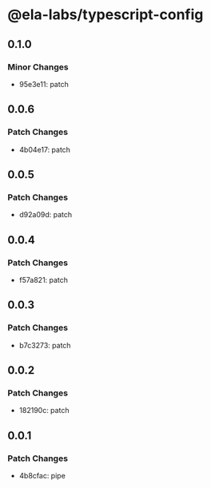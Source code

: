# @ela-labs/typescript-config

## 0.1.0

### Minor Changes

- 95e3e11: patch

## 0.0.6

### Patch Changes

- 4b04e17: patch

## 0.0.5

### Patch Changes

- d92a09d: patch

## 0.0.4

### Patch Changes

- f57a821: patch

## 0.0.3

### Patch Changes

- b7c3273: patch

## 0.0.2

### Patch Changes

- 182190c: patch

## 0.0.1

### Patch Changes

- 4b8cfac: pipe
